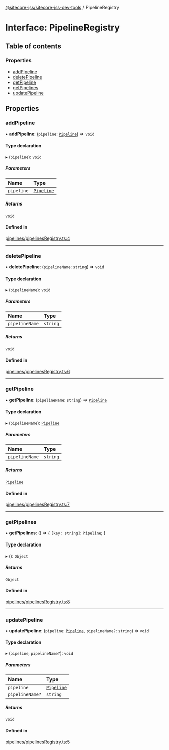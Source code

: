 [@sitecore-jss/sitecore-jss-dev-tools](../README.md) / PipelineRegistry

# Interface: PipelineRegistry

## Table of contents

### Properties

- [addPipeline](PipelineRegistry.md#addpipeline)
- [deletePipeline](PipelineRegistry.md#deletepipeline)
- [getPipeline](PipelineRegistry.md#getpipeline)
- [getPipelines](PipelineRegistry.md#getpipelines)
- [updatePipeline](PipelineRegistry.md#updatepipeline)

## Properties

### addPipeline

• **addPipeline**: (`pipeline`: [`Pipeline`](Pipeline.md)) => `void`

#### Type declaration

▸ (`pipeline`): `void`

##### Parameters

| Name | Type |
| :------ | :------ |
| `pipeline` | [`Pipeline`](Pipeline.md) |

##### Returns

`void`

#### Defined in

[pipelines/pipelinesRegistry.ts:4](https://github.com/Sitecore/jss/blob/f38246430/packages/sitecore-jss-dev-tools/src/pipelines/pipelinesRegistry.ts#L4)

___

### deletePipeline

• **deletePipeline**: (`pipelineName`: `string`) => `void`

#### Type declaration

▸ (`pipelineName`): `void`

##### Parameters

| Name | Type |
| :------ | :------ |
| `pipelineName` | `string` |

##### Returns

`void`

#### Defined in

[pipelines/pipelinesRegistry.ts:6](https://github.com/Sitecore/jss/blob/f38246430/packages/sitecore-jss-dev-tools/src/pipelines/pipelinesRegistry.ts#L6)

___

### getPipeline

• **getPipeline**: (`pipelineName`: `string`) => [`Pipeline`](Pipeline.md)

#### Type declaration

▸ (`pipelineName`): [`Pipeline`](Pipeline.md)

##### Parameters

| Name | Type |
| :------ | :------ |
| `pipelineName` | `string` |

##### Returns

[`Pipeline`](Pipeline.md)

#### Defined in

[pipelines/pipelinesRegistry.ts:7](https://github.com/Sitecore/jss/blob/f38246430/packages/sitecore-jss-dev-tools/src/pipelines/pipelinesRegistry.ts#L7)

___

### getPipelines

• **getPipelines**: () => { `[key: string]`: [`Pipeline`](Pipeline.md);  }

#### Type declaration

▸ (): `Object`

##### Returns

`Object`

#### Defined in

[pipelines/pipelinesRegistry.ts:8](https://github.com/Sitecore/jss/blob/f38246430/packages/sitecore-jss-dev-tools/src/pipelines/pipelinesRegistry.ts#L8)

___

### updatePipeline

• **updatePipeline**: (`pipeline`: [`Pipeline`](Pipeline.md), `pipelineName?`: `string`) => `void`

#### Type declaration

▸ (`pipeline`, `pipelineName?`): `void`

##### Parameters

| Name | Type |
| :------ | :------ |
| `pipeline` | [`Pipeline`](Pipeline.md) |
| `pipelineName?` | `string` |

##### Returns

`void`

#### Defined in

[pipelines/pipelinesRegistry.ts:5](https://github.com/Sitecore/jss/blob/f38246430/packages/sitecore-jss-dev-tools/src/pipelines/pipelinesRegistry.ts#L5)
